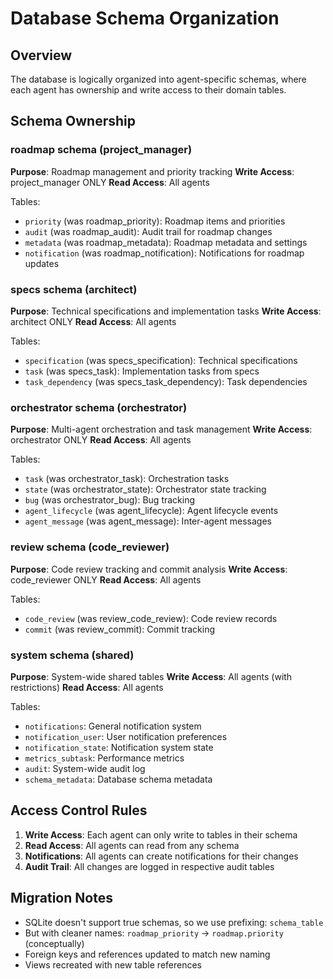 
# Database Schema Organization

## Overview
The database is logically organized into agent-specific schemas, where each agent
has ownership and write access to their domain tables.

## Schema Ownership

### roadmap schema (project_manager)
**Purpose**: Roadmap management and priority tracking
**Write Access**: project_manager ONLY
**Read Access**: All agents

Tables:
- `priority` (was roadmap_priority): Roadmap items and priorities
- `audit` (was roadmap_audit): Audit trail for roadmap changes
- `metadata` (was roadmap_metadata): Roadmap metadata and settings
- `notification` (was roadmap_notification): Notifications for roadmap updates

### specs schema (architect)
**Purpose**: Technical specifications and implementation tasks
**Write Access**: architect ONLY
**Read Access**: All agents

Tables:
- `specification` (was specs_specification): Technical specifications
- `task` (was specs_task): Implementation tasks from specs
- `task_dependency` (was specs_task_dependency): Task dependencies

### orchestrator schema (orchestrator)
**Purpose**: Multi-agent orchestration and task management
**Write Access**: orchestrator ONLY
**Read Access**: All agents

Tables:
- `task` (was orchestrator_task): Orchestration tasks
- `state` (was orchestrator_state): Orchestrator state tracking
- `bug` (was orchestrator_bug): Bug tracking
- `agent_lifecycle` (was agent_lifecycle): Agent lifecycle events
- `agent_message` (was agent_message): Inter-agent messages

### review schema (code_reviewer)
**Purpose**: Code review tracking and commit analysis
**Write Access**: code_reviewer ONLY
**Read Access**: All agents

Tables:
- `code_review` (was review_code_review): Code review records
- `commit` (was review_commit): Commit tracking

### system schema (shared)
**Purpose**: System-wide shared tables
**Write Access**: All agents (with restrictions)
**Read Access**: All agents

Tables:
- `notifications`: General notification system
- `notification_user`: User notification preferences
- `notification_state`: Notification system state
- `metrics_subtask`: Performance metrics
- `audit`: System-wide audit log
- `schema_metadata`: Database schema metadata

## Access Control Rules

1. **Write Access**: Each agent can only write to tables in their schema
2. **Read Access**: All agents can read from any schema
3. **Notifications**: All agents can create notifications for their changes
4. **Audit Trail**: All changes are logged in respective audit tables

## Migration Notes

- SQLite doesn't support true schemas, so we use prefixing: `schema_table`
- But with cleaner names: `roadmap_priority` → `roadmap.priority` (conceptually)
- Foreign keys and references updated to match new naming
- Views recreated with new table references
